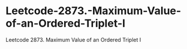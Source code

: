 # Leetcode-2873.-Maximum-Value-of-an-Ordered-Triplet-I
Leetcode 2873. Maximum Value of an Ordered Triplet I
